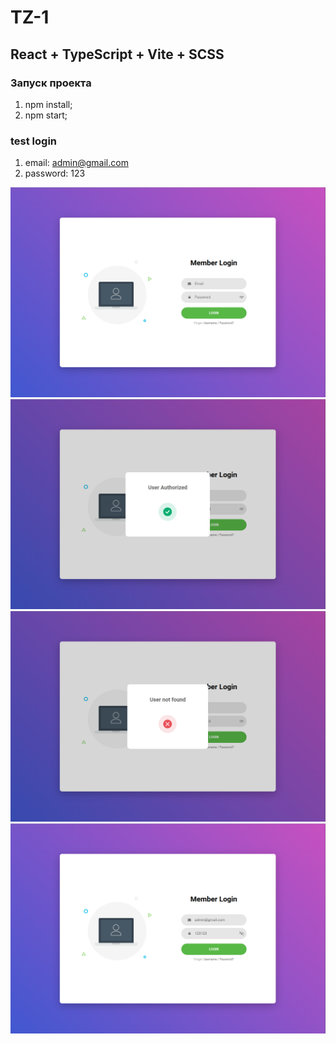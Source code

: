 # TZ-1

## React + TypeScript + Vite + SCSS 

### Запуск проекта
1. npm install;
2. npm start;

### test login
1. email: admin@gmail.com
2. password: 123

![Screenshot](src/assets/img/1.png)
![Screenshot](src/assets/img/2.png)
![Screenshot](src/assets/img/3.png)
![Screenshot](src/assets/img/4.png)
